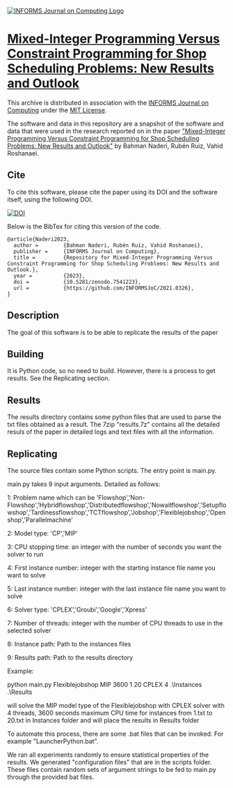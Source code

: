 [![INFORMS Journal on Computing Logo](https://INFORMSJoC.github.io/logos/INFORMS_Journal_on_Computing_Header.jpg)](https://pubsonline.informs.org/journal/ijoc)

# [Mixed-Integer Programming Versus Constraint Programming for Shop Scheduling Problems: New Results and Outlook](https://doi.org/10.1287/ijoc.2023.1287)

This archive is distributed in association with the [INFORMS Journal on
Computing](https://pubsonline.informs.org/journal/ijoc) under the [MIT License](LICENSE).

The software and data in this repository are a snapshot of the software and data
that were used in the research reported on in the paper 
["Mixed-Integer Programming Versus Constraint Programming for Shop Scheduling Problems: New Results and Outlook"](https://doi.org/10.1287/ijoc.2023.1287) by Bahman Naderi, Rubén Ruiz, Vahid Roshanaei. 

## Cite

To cite this software, please cite the paper using its DOI and the software itself, using the following DOI.

[![DOI](https://zenodo.org/badge/DOI/10.5281/zenodo.7541223.svg)](https://doi.org/10.5281/zenodo.7541223)

Below is the BibTex for citing this version of the code.

```
@article{Naderi2023,
  author =        {Bahman Naderi, Rubén Ruiz, Vahid Roshanaei},
  publisher =     {INFORMS Journal on Computing},
  title =         {Repository for Mixed-Integer Programming Versus Constraint Programming for Shop Scheduling Problems: New Results and Outlook.},
  year =          {2023},
  doi =           {10.5281/zenodo.7541223},
  url =           {https://github.com/INFORMSJoC/2021.0326},
}  
```

## Description

The goal of this software is to be able to replicate the results of the paper

## Building

It is Python code, so no need to build. However, there is a process to get results. See the Replicating section.

## Results

The results directory contains some python files that are used to parse the txt files obtained as a result. The 7zip "results.7z" contains all the detailed resuls of the paper in detailed logs and text files with all the information.

## Replicating

The source files contain some Python scripts. The entry point is main.py.

main.py takes 9 input arguments. Detailed as follows:

1:	Problem name which can be 'Flowshop','Non-Flowshop','Hybridflowshop','Distributedflowshop','Nowaitflowshop','Setupflowshop','Tardinessflowshop','TCTflowshop','Jobshop','Flexiblejobshop','Openshop','Parallelmachine'

2: 	Model type: 'CP','MIP'

3:  CPU stopping time: an integer with the number of seconds you want the solver to run

4: 	First instance number: integer with the starting instance file name you want to solve

5:  Last instance number: integer with the last instance file name you want to solve

6: 	Solver type: 'CPLEX','Groubi','Google','Xpress'

7:  Number of threads: integer with the number of CPU threads to use in the selected solver

8:  Instance path: Path to the instances files

9:  Results path: Path to the results directory

Example:

python main.py Flexiblejobshop MIP 3600 1 20 CPLEX 4 .\\Instances .\\Results

will solve the MIP model type of the Flexiblejobshop with CPLEX solver with 4 threads, 3600 seconds maximum CPU time for instances from 1.txt to 20.txt in Instances folder and will place the results in Results folder

To automate this process, there are some .bat files that can be invoked. For example "LauncherPython.bat".

We ran all experiments randomly to ensure statistical properties of the results. We generated "configuration files" that are in the scripts folder.
These files contain random sets of argument strings to be fed to main.py through the provided bat files.
